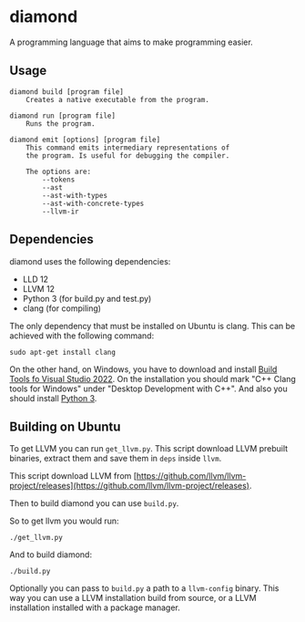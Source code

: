 # diamond

A programming language that aims to make programming easier.

## Usage
```
diamond build [program file]
    Creates a native executable from the program.

diamond run [program file]
    Runs the program.

diamond emit [options] [program file]
    This command emits intermediary representations of
    the program. Is useful for debugging the compiler.

    The options are:
        --tokens
        --ast
        --ast-with-types
        --ast-with-concrete-types
        --llvm-ir
```

## Dependencies

diamond uses the following dependencies:
- LLD 12
- LLVM 12
- Python 3 (for build.py and test.py)
- clang (for compiling)

The only dependency that must be installed on Ubuntu is clang. This can be achieved with the following command:
```
sudo apt-get install clang
```

On the other hand, on Windows, you have to download and install [Build Tools fo Visual Studio 2022](https://visualstudio.microsoft.com/downloads/). On the installation you should mark "C++ Clang tools for Windows" under "Desktop Development with C++". And also you should install [Python 3](https://www.python.org/).

## Building on Ubuntu

To get LLVM you can run `get_llvm.py`. This script download LLVM prebuilt binaries, extract them and save them in `deps` inside `llvm`.

This script download LLVM from
[https://github.com/llvm/llvm-project/releases](https://github.com/llvm/llvm-project/releases).

Then to build diamond you can use `build.py`.

So to get llvm you would run:
```
./get_llvm.py
```

And to build diamond:
```
./build.py
```

Optionally you can pass to `build.py` a path to a `llvm-config` binary. This way you
can use a LLVM installation build from source, or a LLVM installation installed with
a package manager.
